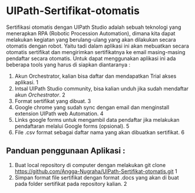 # UIPath-Sertifikat-otomatis
Sertifikasi otomatis dengan UIPath Studio adalah sebuah teknologi yang menerapkan RPA (Robotic Procession Automation), dimana kita dapat melakukan kegiatan yang berulang-ulang yang akan dilakukan secara otomatis dengan robot. Yaitu tadi dalam aplikasi ini akan mebuatkan secara otomatis sertifikat dan mengirimkan sertifikatnya ke email masing-masing pendaftar secara otomatis. Untuk dapat menggunakan aplikasi ini ada beberapa tools yang harus di siapkan diantaranya :
1.	Akun Orchestrator, kalian bisa daftar dan mendapatkan Trial akses aplikasi. 1
2.	Intsal UIPath Studio community, bisa kalian unduh jika sudah mendaftar akun *Orchestrator*. 2
3.	Format sertifikat yang dibuat. 3
4.	Google chrome yang sudah sync dengan email dan menginstall extension UIPath web Automation. 4
5.	Links google forms untuk mengambil data pendaftar jika melakukan pendaftaran melalui Google forms (opsional). 5
6.	File .csv format sebagai daftar nama yang akan dibuatkan sertifikat. 6
## Panduan penggunaan Aplikasi :
1.	Buat local repository di computer dengan melakukan git clone https://github.com/Angga-Nugraha/UIPath-Sertifikat-otomatis.git 1
2.	Simpan format file sertifikat dengan format .docs yang akan di buat pada folder sertifikat pada repository kalian. 2
